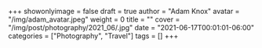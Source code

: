 +++
showonlyimage = false
draft = true
author = "Adam Knox"
avatar = "/img/adam_avatar.jpeg"
weight = 0
title = ""
cover = "/img/post/photography/2021_06/.jpg"
date = "2021-06-17T00:01:01-06:00"
categories = ["Photography", "Travel"]
tags = []
+++
<!--more-->
